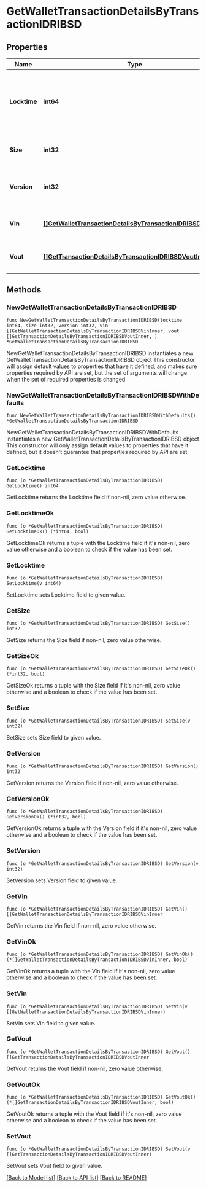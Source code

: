 # GetWalletTransactionDetailsByTransactionIDRIBSD

## Properties

Name | Type | Description | Notes
------------ | ------------- | ------------- | -------------
**Locktime** | **int64** | Represents the time at which a particular transaction can be added to the blockchain. | 
**Size** | **int32** | Represents the total size of this transaction. | 
**Version** | **int32** | Represents the transaction version number. | 
**Vin** | [**[]GetWalletTransactionDetailsByTransactionIDRIBSDVinInner**](GetWalletTransactionDetailsByTransactionIDRIBSDVinInner.md) | Object Array representation of transaction inputs | 
**Vout** | [**[]GetTransactionDetailsByTransactionIDRIBSDVoutInner**](GetTransactionDetailsByTransactionIDRIBSDVoutInner.md) | Object Array representation of transaction outputs | 

## Methods

### NewGetWalletTransactionDetailsByTransactionIDRIBSD

`func NewGetWalletTransactionDetailsByTransactionIDRIBSD(locktime int64, size int32, version int32, vin []GetWalletTransactionDetailsByTransactionIDRIBSDVinInner, vout []GetTransactionDetailsByTransactionIDRIBSDVoutInner, ) *GetWalletTransactionDetailsByTransactionIDRIBSD`

NewGetWalletTransactionDetailsByTransactionIDRIBSD instantiates a new GetWalletTransactionDetailsByTransactionIDRIBSD object
This constructor will assign default values to properties that have it defined,
and makes sure properties required by API are set, but the set of arguments
will change when the set of required properties is changed

### NewGetWalletTransactionDetailsByTransactionIDRIBSDWithDefaults

`func NewGetWalletTransactionDetailsByTransactionIDRIBSDWithDefaults() *GetWalletTransactionDetailsByTransactionIDRIBSD`

NewGetWalletTransactionDetailsByTransactionIDRIBSDWithDefaults instantiates a new GetWalletTransactionDetailsByTransactionIDRIBSD object
This constructor will only assign default values to properties that have it defined,
but it doesn't guarantee that properties required by API are set

### GetLocktime

`func (o *GetWalletTransactionDetailsByTransactionIDRIBSD) GetLocktime() int64`

GetLocktime returns the Locktime field if non-nil, zero value otherwise.

### GetLocktimeOk

`func (o *GetWalletTransactionDetailsByTransactionIDRIBSD) GetLocktimeOk() (*int64, bool)`

GetLocktimeOk returns a tuple with the Locktime field if it's non-nil, zero value otherwise
and a boolean to check if the value has been set.

### SetLocktime

`func (o *GetWalletTransactionDetailsByTransactionIDRIBSD) SetLocktime(v int64)`

SetLocktime sets Locktime field to given value.


### GetSize

`func (o *GetWalletTransactionDetailsByTransactionIDRIBSD) GetSize() int32`

GetSize returns the Size field if non-nil, zero value otherwise.

### GetSizeOk

`func (o *GetWalletTransactionDetailsByTransactionIDRIBSD) GetSizeOk() (*int32, bool)`

GetSizeOk returns a tuple with the Size field if it's non-nil, zero value otherwise
and a boolean to check if the value has been set.

### SetSize

`func (o *GetWalletTransactionDetailsByTransactionIDRIBSD) SetSize(v int32)`

SetSize sets Size field to given value.


### GetVersion

`func (o *GetWalletTransactionDetailsByTransactionIDRIBSD) GetVersion() int32`

GetVersion returns the Version field if non-nil, zero value otherwise.

### GetVersionOk

`func (o *GetWalletTransactionDetailsByTransactionIDRIBSD) GetVersionOk() (*int32, bool)`

GetVersionOk returns a tuple with the Version field if it's non-nil, zero value otherwise
and a boolean to check if the value has been set.

### SetVersion

`func (o *GetWalletTransactionDetailsByTransactionIDRIBSD) SetVersion(v int32)`

SetVersion sets Version field to given value.


### GetVin

`func (o *GetWalletTransactionDetailsByTransactionIDRIBSD) GetVin() []GetWalletTransactionDetailsByTransactionIDRIBSDVinInner`

GetVin returns the Vin field if non-nil, zero value otherwise.

### GetVinOk

`func (o *GetWalletTransactionDetailsByTransactionIDRIBSD) GetVinOk() (*[]GetWalletTransactionDetailsByTransactionIDRIBSDVinInner, bool)`

GetVinOk returns a tuple with the Vin field if it's non-nil, zero value otherwise
and a boolean to check if the value has been set.

### SetVin

`func (o *GetWalletTransactionDetailsByTransactionIDRIBSD) SetVin(v []GetWalletTransactionDetailsByTransactionIDRIBSDVinInner)`

SetVin sets Vin field to given value.


### GetVout

`func (o *GetWalletTransactionDetailsByTransactionIDRIBSD) GetVout() []GetTransactionDetailsByTransactionIDRIBSDVoutInner`

GetVout returns the Vout field if non-nil, zero value otherwise.

### GetVoutOk

`func (o *GetWalletTransactionDetailsByTransactionIDRIBSD) GetVoutOk() (*[]GetTransactionDetailsByTransactionIDRIBSDVoutInner, bool)`

GetVoutOk returns a tuple with the Vout field if it's non-nil, zero value otherwise
and a boolean to check if the value has been set.

### SetVout

`func (o *GetWalletTransactionDetailsByTransactionIDRIBSD) SetVout(v []GetTransactionDetailsByTransactionIDRIBSDVoutInner)`

SetVout sets Vout field to given value.



[[Back to Model list]](../README.md#documentation-for-models) [[Back to API list]](../README.md#documentation-for-api-endpoints) [[Back to README]](../README.md)


